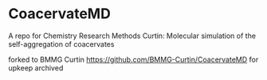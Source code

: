 # CoacervateMD
A repo for Chemistry Research Methods Curtin: Molecular simulation of the self-aggregation of coacervates

forked to BMMG Curtin https://github.com/BMMG-Curtin/CoacervateMD for upkeep
archived
